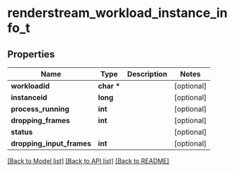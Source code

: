 # renderstream_workload_instance_info_t

## Properties
Name | Type | Description | Notes
------------ | ------------- | ------------- | -------------
**workloadid** | **char \*** |  | [optional] 
**instanceid** | **long** |  | [optional] 
**process_running** | **int** |  | [optional] 
**dropping_frames** | **int** |  | [optional] 
**status** |  |  | [optional] 
**dropping_input_frames** | **int** |  | [optional] 

[[Back to Model list]](../README.md#documentation-for-models) [[Back to API list]](../README.md#documentation-for-api-endpoints) [[Back to README]](../README.md)


